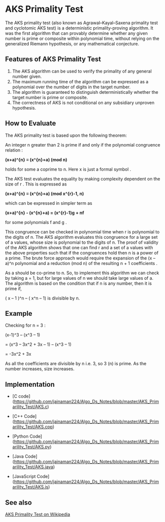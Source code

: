 # AKS Primality Test

The AKS primality test (also known as Agrawal–Kayal–Saxena primality test and cyclotomic AKS test) is a deterministic primality-proving algorithm. It was the first algorithm that can provably determine whether any given number is prime or composite within polynomial time, without relying on the generalized Riemann hypothesis, or any mathematical conjecture. 

## Features of AKS Primality Test

1. The AKS algorithm can be used to verify the primality of any general number given.
2. The maximum running time of the algorithm can be expressed as a polynomial over the number of digits in the target number.
3. The algorithm is guaranteed to distinguish deterministically whether the target number is prime or composite.
4. The correctness of AKS is not conditional on any subsidiary unproven hypothesis.

## How to Evaluate

The AKS primality test is based upon the following theorem: 

An integer n greater than 2 is prime if and only if the polynomial congruence relation :


**(x+a)^{n} ≡ (x^{n}+a) (mod n)**

holds for some a coprime to n. Here x is just a formal symbol .


The AKS test evaluates the equality by making complexity dependent on the size of r . This is expressed as

**(x+a)^{n} ≡ (x^{n}+a) (mod x^{r}-1, n)**


which can be expressed in simpler term as

**(x+a)^{n} - (x^{n}+a) = (x^{r}-1)g + nf**

for some polynomials f and g .

This congruence can be checked in polynomial time when r is polynomial to the digits of n. The AKS algorithm evaluates this congruence for a large set of a values, whose size is polynomial to the digits of n. The proof of validity of the AKS algorithm shows that one can find r and a set of a values with the above properties such that if the congruences hold then n is a power of a prime. The brute force approach would require the expansion of the (x – a)^n polynomial and a reduction (mod n) of the resulting n + 1 coefficients .

As a should be co-prime to n. So, to implement this algorithm we can check by taking a = 1, but for large values of n we should take large values of a.
The algorithm is based on the condition that if n is any number, then it is prime if,

( x – 1 )^n – ( x^n – 1) is divisible by n.

## Example

Checking for n = 3 :

(x-1)^3 – (x^3 – 1)

= (x^3 – 3x^2 + 3x – 1) – (x^3 – 1)

= -3x^2 + 3x

As all the coefficients are divisible by n i.e. 3, so 3 (n) is prime. As the number increases, size increases.

## Implementation

- [C code]
(https://github.com/jainaman224/Algo_Ds_Notes/blob/master/AKS_Primarility_Test/AKS.c)

- [C++ Code]
(https://github.com/jainaman224/Algo_Ds_Notes/blob/master/AKS_Primarility_Test/AKS.cpp) 

- [Python Code]
(https://github.com/jainaman224/Algo_Ds_Notes/blob/master/AKS_Primarility_Test/AKS.py)

- [Java Code]
(https://github.com/jainaman224/Algo_Ds_Notes/blob/master/AKS_Primarility_Test/AKS.java)

- [JavaScript Code]
(https://github.com/jainaman224/Algo_Ds_Notes/blob/master/AKS_Primarility_Test/AKS.js)
 
## See also
[AKS Primality Test on Wikipedia](https://en.wikipedia.org/wiki/AKS_primality_test)
